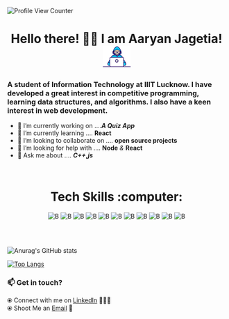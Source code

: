 <!-- # ajagetia2001 -->

![Profile View Counter](https://komarev.com/ghpvc/?username=ajagetia2001)


<h1 align="center">Hello there! 👋🏻 I am Aaryan Jagetia!  <img src="https://github.com/ajagetia2001/ajagetia2001/blob/main/Developer.gif" width="65px"></h1>

### A student of Information Technology at IIIT Lucknow. I have developed a great interest in competitive programming, learning data structures, and algorithms. I also have a keen interest in web development.

- 🔭 I’m currently working on ....***A Quiz App***
- 🌱 I’m currently learning .... **React**
- 👯 I’m looking to collaborate on .... **open source projects**
- 🤔 I’m looking for help with .... **Node** *&* **React**
- 💬 Ask me about .... ***C++*,*js***
<!-- - 📫 How to reach me: <a href = "mailto: jagetiaaaryan06@gmail.com">Email</a> -->

<br>

<div align="center">
  <h1>Tech Skills :computer: </h1>

![B](https://icongr.am/devicon/nodejs-original.svg?size=55&color=563d7c) ![B](https://icongr.am/devicon/mongodb-original.svg?size=55&color=563d7c) ![B](https://icongr.am/devicon/react-original.svg?size=55&color=563d7c) ![B](https://icongr.am/devicon/javascript-original.svg?size=55&color=563d7c) ![B](https://icongr.am/devicon/c-original.svg?size=55&color=563d7c) ![B](https://icongr.am/devicon/cplusplus-original.svg?size=55&color=563d7c) ![B](https://icongr.am/devicon/html5-original.svg?size=55&color=563d7c) ![B](https://icongr.am/devicon/css3-original.svg?size=55&color=563d7c) ![B](https://icongr.am/devicon/bootstrap-plain.svg?size=55&color=563d7c) ![B](https://icongr.am/devicon/git-original.svg?size=55&color=563d7c) ![B](https://icongr.am/octicons/mark-github.svg?size=55&color=949494)

  
</div>

<br>
<br>


<!-- ![GitHub Contributors Image](https://contrib.rocks/image?repo=Your_GitHub_Username/Your_GitHub_Repository_Name) -->


![Anurag's GitHub stats](https://github-readme-stats.vercel.app/api?username=ajagetia2001&theme=dark&show_icons=true)




[![Top Langs](https://github-readme-stats.vercel.app/api/top-langs/?username=ajagetia2001&theme=dark)](https://github.com/anuraghazra/github-readme-stats)



<!-- [![willianrod's wakatime stats](https://github-readme-stats.vercel.app/api/wakatime?username=ajagetia2001)](https://github.com/anuraghazra/github-readme-stats) -->



<!-- ![Your Repository's Stats](https://github-readme-stats.vercel.app/api/top-langs/?username=ajagetia2001&theme=dark) -->

### 📫 Get in touch? 

<!--   ⦿ Visit my [Website](https://shubh2710.github.io/) 🌐 <br> -->
  ⦿ Connect with me on [LinkedIn](https://www.linkedin.com/in/aaryan-jagetia/) 👨🏻‍💻 <br>
  ⦿ Shoot Me an [Email](mailto:jagetiaaaryan06@gmail.com) 💌 <br>


